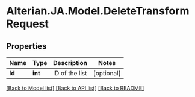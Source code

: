 # Alterian.JA.Model.DeleteTransformRequest

## Properties

Name | Type | Description | Notes
------------ | ------------- | ------------- | -------------
**Id** | **int** | ID of the list | [optional] 

[[Back to Model list]](../README.md#documentation-for-models) [[Back to API list]](../README.md#documentation-for-api-endpoints) [[Back to README]](../README.md)


